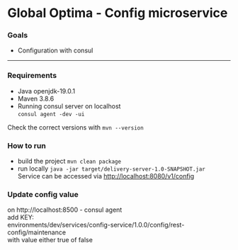 # Global Optima - Config microservice
### Goals
- Configuration with consul

---

### Requirements
- Java openjdk-19.0.1
- Maven 3.8.6
- Running consul server on localhost  
  `consul agent -dev -ui`


Check the correct versions with `mvn --version`

### How to run
- build the project `mvn clean package`
- run locally `java -jar target/delivery-server-1.0-SNAPSHOT.jar`  
  Service can be accessed via [http://localhost:8080/v1/config](http://localhost:8080/v1/config)

### Update config value
on http://localhost:8500 - consul agent  
add KEY:    
environments/dev/services/config-service/1.0.0/config/rest-config/maintenance  
with value either true of false


